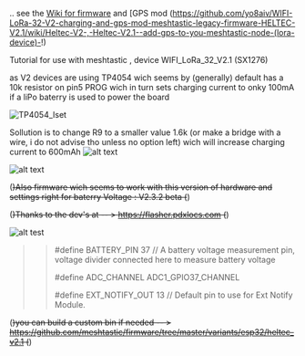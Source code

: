 .. see the [Wiki for firmware](https://github.com/yo8aiv/WIFI-LoRa-32-V2-charging-mod---meshtastic-legacy-firmware-HELTEC-V2.1-/wiki)  and  [GPS mod (https://github.com/yo8aiv/WIFI-LoRa-32-V2-charging-and-gps-mod-meshtastic-legacy-firmware-HELTEC-V2.1/wiki/Heltec-V2-,-Heltec-V2.1--add-gps-to-you-meshtastic-node-(lora-device)-!)

Tutorial for use with meshtastic , device WIFI_LoRa_32_V2.1  (SX1276)

as V2 devices are using TP4054 wich seems by (generally) default has a 10k resistor on pin5 PROG
wich in turn sets charging current to onky 100mA if a liPo baterry is used to power the board

![TP4054_Iset](https://github.com/user-attachments/assets/a9fbdb11-3987-4524-9acf-0f513392b475)

Sollution is to change R9 to a smaller value 1.6k (or make a bridge with a wire, i do not advise tho unless no option left) wich will increase charging current to 600mAh
![alt text](https://github.com/yo8aiv/WIFI_LoRa_32_V2_charging_mod/blob/main/WIFI-LoRa-32-V2.1.png)

![alt text](https://github.com/yo8aiv/WIFI_LoRa_32_V2_charging_mod/blob/main/back.jpg)

 (~~)Also firmware wich seems to work with this version of hardware and settings right for baterry Voltage : V2.3.2 beta  (~~)
 
  (~~)Thanks to the dev's at -- > https://flasher.pdxlocs.com  (~~)

![alt test](https://github.com/yo8aiv/WIFI_LoRa_32_V2_charging_mod/blob/main/Meshtastic%20ESP32%20Web%20Installer.png)
 
>>  #define BATTERY_PIN 37 // A battery voltage measurement pin, voltage divider connected here to measure battery voltage
>> 
>>  #define ADC_CHANNEL ADC1_GPIO37_CHANNEL
>> 
>>  #define EXT_NOTIFY_OUT 13 // Default pin to use for Ext Notify Module.
>>
 (~~)you can build a custom bin if needed -- >  https://github.com/meshtastic/firmware/tree/master/variants/esp32/heltec_v2.1  (~~)







